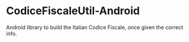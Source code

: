 # CodiceFiscaleUtil-Android
Android library to build the Italian Codice Fiscale, once given the correct info.
